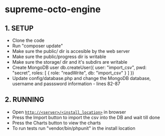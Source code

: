 # supreme-octo-engine

## 1. SETUP

  - Clone the code
  - Run "composer update"
  - Make sure the public/ dir is accesible by the web server
  - Make sure the public/progress dir is writable
  - Make sure the storage/ dir and it's subdirs are writable
  - Create MongoDB user
      db.createUser({
        user: "import_csv",
        pwd: "secret",
        roles: [
          { role: "readWrite", db: "import_csv" }
        ]
      })
  - Update config/database.php and change the MongoDB database, username and passsword information - lines 82-87

## 2. RUNNING

  - Open [`http://<server>/<install_location>`](http://<server>/<install_location>) in browser
  - Press the Import button to import the csv into the DB and wait till done
  - Press the Charts button to view the charts
  - To run tests run "vendor/bin/phpunit" in the install location
